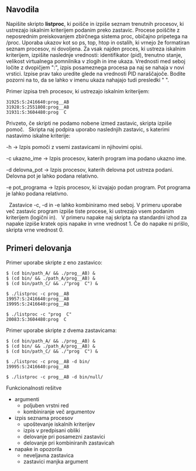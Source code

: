 ## Navodila
Napišite skripto **listproc**, ki poišče in izpiše seznam trenutnih procesov, ki ustrezajo iskalnim kriterijem podanim preko zastavic. Procese poiščite z neposrednim preiskovanjem zbirčnega sistema proc, običajno pripetega na /proc. Uporaba ukazov kot so ps, top, htop in ostalih, ki vrnejo že formatiran seznam procesov, ni dovoljena. Za vsak najden proces, ki ustreza iskalnim kriterijem, izpišite naslednje vrednosti: identifikator (pid), trenutno stanje, velikost virtualnega pomnilnika v zlogih in ime ukaza. Vrednosti med seboj ločite z dvopičjem ":", izpis posameznega procesa pa naj se nahaja v novi vrstici. Izpise prav tako uredite glede na vrednosti PID naraščajoče. Bodite pozorni na to, da se lahko v imenu ukaza nahajajo tudi presledki " ".
 

Primer izpisa treh procesov, ki ustrezajo iskalnim kriterijem:
```
31925:S:2416640:prog__AB
31928:S:2551808:prog__AB
31931:S:3604480:prog  C
```
Privzeto, če skripti ne podamo nobene izmed zastavic, skripta izpiše pomoč.
 
Skripta naj podpira uporabo naslednjih zastavic, s katerimi nastavimo iskalne kriterije:

-h  -> Izpis pomoči z vsemi zastavicami in njihovimi opisi.

-c ukazno_ime -> Izpis procesov, katerih program ima podano ukazno ime.

-d delovna_pot -> Izpis procesov, katerih delovna pot ustreza podani. Delovna pot je lahko podana relativno.

-e pot_programa -> Izpis procesov, ki izvajajo podan program. Pot programa je lahko podana relativno.

 
Zastavice -c, -d in -e lahko kombiniramo med seboj. V primeru uporabe več zastavic program izpiše tiste procese, ki ustrezajo vsem podanim kriterijem (logični in).
 
V primeru napake naj skripta na standardni izhod za napake izpiše kratek opis napake in vrne vrednost 1. Če do napake ni prišlo, skripta vrne vrednost 0.
## Primeri delovanja
Primer uporabe skripte z eno zastavico:
```
$ (cd bin/path_A/ && ./prog__AB) &
$ (cd bin/ && ./path_A/prog__AB) &
$ (cd bin/path_C/ && ./"prog  C") &

$ ./listproc -c prog__AB
19957:S:2416640:prog__AB
19995:S:2416640:prog__AB

$ ./listproc -c "prog  C"
20083:S:3604480:prog  C
```
Primer uporabe skripte z dvema zastavicama:
```
$ (cd bin/path_A/ && ./prog__AB) &
$ (cd bin/ && ./path_A/prog__AB) &
$ (cd bin/path_C/ && ./"prog  C") &

$ ./listproc -c prog__AB -d bin/
19995:S:2416640:prog__AB

$ ./listproc -c prog__AB -d bin/null/
```
Funkcionalnosti rešitve

- argumenti
    - poljuben vrstni red
   -  kombiniranje več argumentov
- izpis seznama procesov
   -  upoštevanje iskalnih kriterijev
    - izpis v predpisani obliki
    - delovanje pri posamezni zastavici
    - delovanje pri kombiniranih zastavicah
- napake in opozorila
   -  neveljavna zastavica
    - zastavici manjka argument

